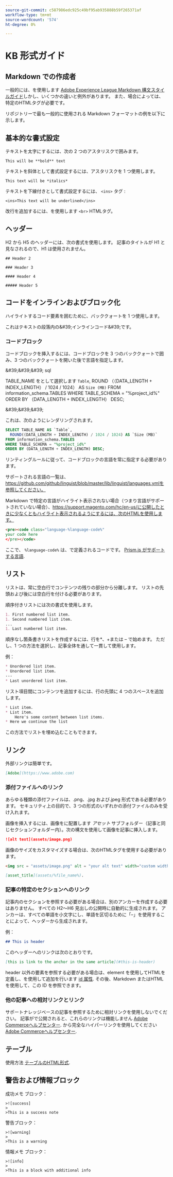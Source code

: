 ```yaml
---
source-git-commit: c587986edc925c49bf95ab935888b59f265371af
workflow-type: tm+mt
source-wordcount: '574'
ht-degree: 0%

---
```

# KB 形式ガイド

## Markdown での作成者

一般的には、を使用します [Adobe Experience League Markdown 構文スタイルガイド](https://experienceleague.adobe.com/docs/authoring-guide-exl/using/markdown/syntax-style-guide.html?lang=en)しかし、いくつかの違いと例外があります。 また、場合によっては、特定のHTMLタグが必要です。

リポジトリーで最も一般的に使用される Markdown フォーマットの例を以下に示します。

## 基本的な書式設定

テキストを太字にするには、次の 2 つのアスタリスクで囲みます。

`This will be **bold** text`

テキストを斜体として書式設定するには、アスタリスクを 1 つ使用します。

`This text will be *italics*`

テキストを下線付きとして書式設定するには、 `<ins>` タグ :

`<ins>This text will be underlined</ins>`

改行を追加するには、を使用します `<br>` HTMLタグ。


## ヘッダー

H2 から H5 のヘッダーには、次の書式を使用します。 記事のタイトルが H1 と見なされるので、H1 は使用されません。

`## Header 2 `

`### Header 3 `

`#### Header 4`

`##### Header 5`

## コードをインラインおよびブロック化

ハイライトするコード要素を囲むために、バッククォートを 1 つ使用します。

これはテキストの段落内の\&#39;インラインコード\&#39;です。

### コードブロック

コードブロックを挿入するには、コードブロックを 3 つのバッククォートで囲み、3 つのバッククォートを開いた後で言語を指定します。

\&#39;\&#39;\&#39; sql

TABLE_NAME をとして選択します `Table`, ROUND （（DATA_LENGTH + INDEX_LENGTH） / 1024 / 1024） AS `Size (MB)`
FROM information_schema.TABLES WHERE TABLE_SCHEMA = &quot;%project_id%&quot; ORDER BY （DATA_LENGTH + INDEX_LENGTH） DESC;

\&#39;\&#39;\&#39;

これは、次のようにレンダリングされます。

```sql
SELECT TABLE_NAME AS `Table`,
  ROUND((DATA_LENGTH + INDEX_LENGTH) / 1024 / 1024) AS `Size (MB)`
FROM information_schema.TABLES
WHERE TABLE_SCHEMA = "%project_id%"
ORDER BY (DATA_LENGTH + INDEX_LENGTH) DESC;
```

リンティングルールに従って、コードブロックの言語を常に指定する必要があります。

サポートされる言語の一覧は、https://github.com/github/linguist/blob/master/lib/linguist/languages.ymlを参照してください。

Markdown で特定の言語がハイライト表示されない場合（つまり言語がサポートされていない場合）、https://support.magento.com/hc/en-us/に公開したときに少なくともハイライト表示されるようにするには、次のHTMLを使用します。

```html
<pre><code class="language-%language-code%"
your code here
</pre></code>
```

ここで、 ``%language-code%`` は、で定義されるコードです。 [Prism.js がサポートする言語](https://prismjs.com/#supported-languages).

## リスト

リストは、常に空白行でコンテンツの残りの部分から分離します。 リストの先頭および後には空白行を付ける必要があります。

順序付きリストには次の書式を使用します。

```markdown
1. First numbered list item.
1. Second numbered list item.
...
1. Last numbered list item.
```

順序なし箇条書きリストを作成するには、行を*、+または – で始めます。 ただし、1 つの方法を選択し、記事全体を通して一貫して使用します。

例：

```markdown
* Unordered list item.
* Unordered list item.
---
* Last unordered list item.
```

リスト項目間にコンテンツを追加するには、行の先頭に 4 つのスペースを追加します。

```markdown
* List item.
* List item.
    Here's some content between list items.
* Here we continue the list
```

この方法でリストを埋め込むこともできます。

## リンク

外部リンクは簡単です。

```markdown
[Adobe](https://www.adobe.com)
```

### 添付ファイルへのリンク

あらゆる種類の添付ファイルは、.png、.jpg および.jpeg 形式である必要があります。 セキュリティ上の目的で、3 つの形式のいずれかの添付ファイルのみを受け入れます。

画像を挿入するには、画像をに配置します *アセット* サブフォルダー（記事と同じセクションフォルダー内）。次の構文を使用して画像を記事に挿入します。

```markdown
![alt text](assets/image.png)
```

画像のサイズをカスタマイズする場合は、次のHTMLタグを使用する必要があります。

```html
<img src = "assets/image.png" alt = "your alt text" width="custom width, ex: 250px">
```

```markdown
[asset_title](assets/%file_name%).
```

### 記事の特定のセクションへのリンク

記事内のセクションを参照する必要がある場合は、別のアンカーを作成する必要はありません。 すべての H2～H6 見出しの公開時に自動的に生成されます。 アンカーは、すべての単語を小文字にし、単語を区切るために「–」を使用することによって、ヘッダーから生成されます。

例：

```markdown
## This is header
```

このヘッダーへのリンクは次のとおりです。

```markdown
[this is link to the anchor in the same article](#this-is-header)
```

header 以外の要素を参照する必要がある場合は、element を使用してHTMLを定義し、を使用して追加を行います [id 属性](https://www.w3schools.com/html/html_id.asp). その後、Markdown またはHTMLを使用して、この ID を参照できます。

### 他の記事への相対リンクとリンク

サポートナレッジベースの記事を参照するために相対リンクを使用しないでください。 記事がで公開されると、これらのリンクは機能しません [Adobe Commerceヘルプセンター](https://support.magento.com/hc/en-us).
から完全なハイパーリンクを使用してください [Adobe Commerceヘルプセンター](https://support.magento.com/hc/en-us).


## テーブル

使用方法 [テーブルのHTML形式](https://www.w3schools.com/html/html_tables.asp).


## 警告および情報ブロック

成功メモ ブロック：

```
>![success]
>
>This is a success note
```

警告ブロック：

```
>![warning]
>
>This is a warning
```

情報メモ ブロック：

```
>![info]
>
>This is a block with additional info
```
